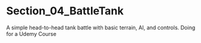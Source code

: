 # Section_04_BattleTank
A simple head-to-head tank battle with basic terrain, AI, and controls. Doing for a Udemy Course
